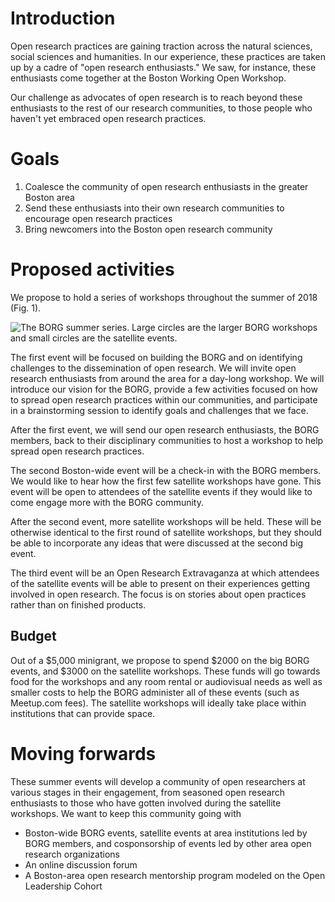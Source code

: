 # Introduction

Open research practices are gaining traction across the natural sciences, social sciences and humanities. In our experience, these practices are taken up by a cadre of "open research enthusiasts." We saw, for instance, these enthusiasts come together at the Boston Working Open Workshop.

Our challenge as advocates of open research is to reach beyond these enthusiasts to the rest of our research communities, to those people who haven't yet embraced open research practices.

# Goals

1. Coalesce the community of open research enthusiasts in the greater Boston area
2. Send these enthusiasts into their own research communities to encourage open research practices
3. Bring newcomers into the Boston open research community

# Proposed activities

We propose to hold a series of workshops throughout the summer of 2018 (Fig. 1).

![The BORG summer series. Large circles are the larger BORG workshops and small circles are the satellite events.](figure1.png)

The first event will be focused on building the BORG and on identifying challenges to the dissemination of open research. We will invite open research enthusiasts from around the area for a day-long workshop. We will introduce our vision for the BORG, provide a few activities focused on how to spread open research practices within our communities, and participate in a brainstorming session to identify goals and challenges that we face.

After the first event, we will send our open research enthusiasts, the BORG members, back to their disciplinary communities to host a workshop to help spread open research practices.

The second Boston-wide event will be a check-in with the BORG members. We would like to hear how the first few satellite workshops have gone. This event will be open to attendees of the satellite events if they would like to come engage more with the BORG community.

After the second event, more satellite workshops will be held. These will be otherwise identical to the first round of satellite workshops, but they should be able to incorporate any ideas that were discussed at the second big event.

The third event will be an Open Research Extravaganza at which attendees of the satellite events will be able to present on their experiences getting involved in open research. The focus is on stories about open practices rather than on finished products. 

## Budget

Out of a $5,000 minigrant, we propose to spend $2000 on the big BORG events, and $3000 on the satellite workshops. These funds will go towards food for the workshops and any room rental or audiovisual needs as well as smaller costs to help the BORG administer all of these events (such as Meetup.com fees). The satellite workshops will ideally take place within institutions that can provide space. 

# Moving forwards

These summer events will develop a community of open researchers at various stages in their engagement, from seasoned open research enthusiasts to those who have gotten involved during the satellite workshops. We want to keep this community going with

- Boston-wide BORG events, satellite events at area institutions led by BORG members, and cosponsorship of events led by other area open research organizations
- An online discussion forum
- A Boston-area open research mentorship program modeled on the Open Leadership Cohort
